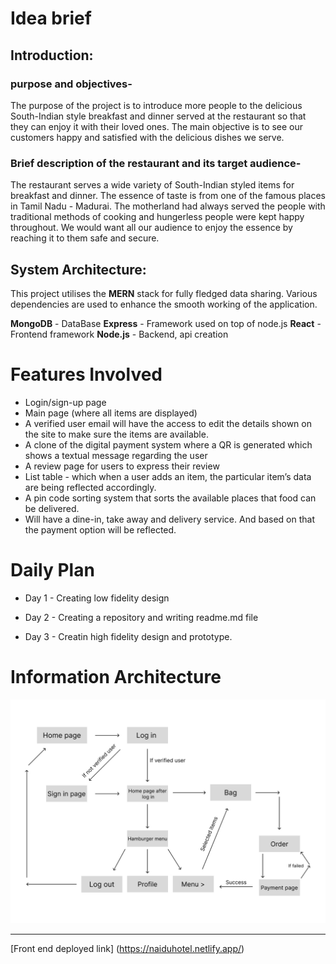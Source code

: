 # Idea brief


## Introduction:

### purpose and objectives-

The purpose of the project is to introduce more people to the delicious South-Indian style breakfast and dinner served at the restaurant so that they can enjoy it with their loved ones. The main objective is to see our customers happy and satisfied with the delicious dishes we serve. 

### Brief description of the restaurant and its target audience-

The restaurant serves a wide variety of South-Indian styled items for breakfast and dinner. The essence of taste is from one of the famous places in Tamil Nadu - Madurai. The motherland had always served the people with traditional methods of cooking and hungerless people were kept happy throughout. We would want all our audience to enjoy the essence by reaching it to them safe and secure.


## System Architecture:

This project utilises the **MERN** stack for fully fledged data sharing. Various dependencies are used to enhance the smooth working of the application.

**MongoDB** - DataBase
**Express** - Framework used on top of node.js
**React** - Frontend framework
**Node.js** - Backend, api creation


# Features Involved

- Login/sign-up page
- Main page (where all items are displayed)
- A verified user email will have the access to edit the details shown on the site to make sure the items are available.
- A  clone of the digital payment system where a QR is generated which shows a textual message regarding the user
- A review page for users to express their review
- List table - which when a user adds an item, the particular item’s data are being reflected accordingly.
- A pin code sorting system that sorts the available places that food can be delivered.
- Will have a dine-in, take away and delivery service. And based on that the payment option will be reflected.


# Daily Plan

- Day 1 - Creating low fidelity design

- Day 2 - Creating a repository and writing readme.md file

- Day 3 - Creatin high fidelity design and prototype.


# Information Architecture


![Information Architecture](./images/IA.jpg)

---

[Front end deployed link] (https://naiduhotel.netlify.app/)